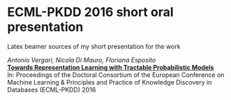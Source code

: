 # ECML-PKDD 2016 short oral presentation

Latex beamer sources of my short presentation for the work

_Antonio Vergari, Nicola Di Mauro, Floriana Esposito_  
[**Towards Representation Learning with Tractable Probabilistic Models**](https://arxiv.org/abs/1608.02341)  
In: Proceedings of the Doctoral Consortium of the European Conference on Machine Learning & Principles and Practice of Knowledge Discovery in Databases (ECML-PKDD) 2016
